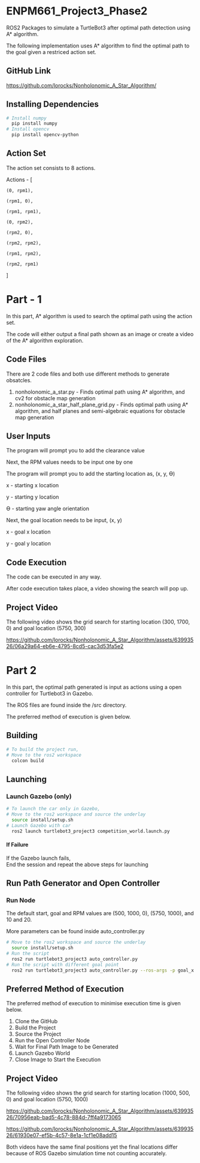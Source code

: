 # ENPM661_Project3_Phase2
ROS2 Packages to simulate a TurtleBot3 after optimal path detection using A* algorithm.

The following implementation uses A* algorithm to find the optimal path to the goal given a restriced action set.

## GitHub Link
https://github.com/lorocks/Nonholonomic_A_Star_Algorithm/

## Installing Dependencies
```bash
# Install numpy
  pip install numpy
# Install opencv
  pip install opencv-python
```

## Action Set
The action set consists to 8 actions.

Actions - [

    (0, rpm1),
    
    (rpm1, 0),
    
    (rpm1, rpm1),
    
    (0, rpm2),
    
    (rpm2, 0),
    
    (rpm2, rpm2),
    
    (rpm1, rpm2),
    
    (rpm2, rpm1)
    
]


# Part - 1
In this part, A* algorithm is used to search the optimal path using the action set.

The code will either output a final path shown as an image or create a video of the A* algorithm exploration.

## Code Files
There are 2 code files and both use different methods to generate obsatcles.

1. nonholonomic_a_star.py - Finds optimal path using A* algorithm, and cv2 for obstacle map generation
2. nonholonomic_a_star_half_plane_grid.py - Finds optimal path using A* algorithm, and half planes and semi-algebraic equations for obstacle map generation

## User Inputs
The program will prompt you to add the clearance value

Next, the RPM values needs to be input one by one

The program will prompt you to add the starting location as, (x, y, ϴ)

x - starting x location

y - starting y location

ϴ - starting yaw angle orientation 


Next, the goal location needs to be input, (x, y)

x - goal x location

y - goal y location


## Code Execution
The code can be executed in any way.

After code execution takes place, a video showing the search will pop up.

## Project Video
The following video shows the grid search for starting location (300, 1700, 0) and goal location (5750, 300)



https://github.com/lorocks/Nonholonomic_A_Star_Algorithm/assets/63993526/06a29a64-eb6e-4795-8cd5-cac3d53fa5e2




# Part 2
In this part, the optimal path generated is input as actions using a open controller for Turtlebot3 in Gazebo.

The ROS files are found inside the /src directory.

The preferred method of execution is given below.

## Building
```bash
# To build the project run,
# Move to the ros2 workspace
  colcon build
```

## Launching
### Launch Gazebo (only)
```bash
# To launch the car only in Gazebo,
# Move to the ros2 workspace and source the underlay
  source install/setup.sh
# Launch Gazebo with car
  ros2 launch turtlebot3_project3 competition_world.launch.py
```
#### If Failure
If the Gazebo launch fails,
<br>
End the session and repeat the above steps for launching

## Run Path Generator and Open Controller
### Run Node
The default start, goal and RPM values are (500, 1000, 0), (5750, 1000), and 10 and 20.

More parameters can be found inside auto_controller.py

```bash
# Move to the ros2 workspace and source the underlay
  source install/setup.sh
# Run the script
  ros2 run turtlebot3_project3 auto_controller.py
# Run the script with different goal point
  ros2 run turtlebot3_project3 auto_controller.py --ros-args -p goal_x:=< Enter goal x > -p goal_y:=< Enter goal y >
```

## Preferred Method of Execution
The preferred method of execution to minimise execution time is given below.

1. Clone the GitHub
2. Build the Project
3. Source the Project
4. Run the Open Controller Node
5. Wait for Final Path Image to be Generated
6. Launch Gazebo World
7. Close Image to Start the Execution

## Project Video
The following video shows the grid search for starting location (1000, 500, 0) and goal location (5750, 1000)



https://github.com/lorocks/Nonholonomic_A_Star_Algorithm/assets/63993526/70956eab-bad5-4c78-884d-7ff4a9173065




https://github.com/lorocks/Nonholonomic_A_Star_Algorithm/assets/63993526/61930e07-ef5b-4c57-8e1a-1cf1e08add15

Both videos have the same final positions yet the final locations differ because of ROS Gazebo simulation time not counting accurately.
